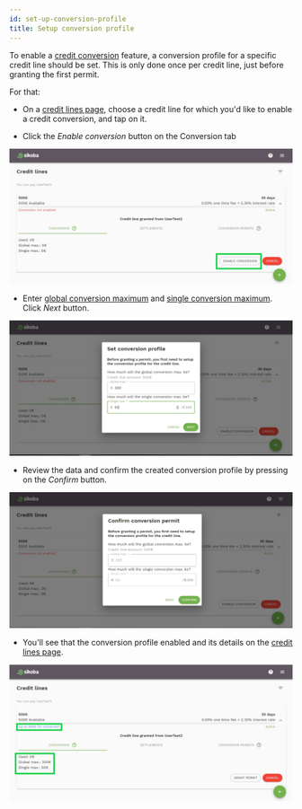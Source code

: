 ```yaml
---
id: set-up-conversion-profile
title: Setup conversion profile
---
```


To enable a [credit conversion](vocabulary.md#credit-conversion) feature, a conversion profile for a specific credit line should be set. This is only done once per credit line, just before granting the first permit.

For that:

- On a [credit lines page](credit-lines-page.md), choose a credit line for which you'd like to enable a credit conversion, and tap on it.

- Click the *Enable conversion* button on the Conversion tab

<img src="../assets/web/conversion-profile1.png" alt="conversion profile image" />

- Enter [global conversion maximum](vocabulary.md#global-conversion-max) and [single conversion maximum](vocabulary.md#single-conversion-max). Click *Next* button.

<img src="../assets/web/conversion-profile2.JPG" alt="conversion profile image" />

- Review the data and confirm the created conversion profile by pressing on the *Confirm* button.

<img src="../assets/web/conversion-profile3.JPG" alt="conversion profile image" />

- You'll see that the conversion profile enabled and its details on the [credit lines page](credit-lines-page.md).

<img src="../assets/web/conversion-profile4.png" alt="conversion profile image" />